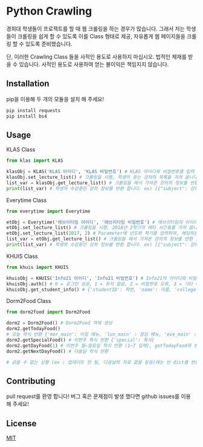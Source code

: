 # Python Crawling
경희대 학생들이 프로젝트를 할 때 웹 크롤링을 하는 경우가 많습니다. 그래서 저는 학생들이 크롤링을 쉽게 할 수 있도록 이를 Class 형태로 제공, 자유롭게 웹 페이지들을 크롤링 할 수 있도록 준비했습니다.

단, 이러한 Crawling Class 들을 사적인 용도로 사용하지 마십시오. 법적인 제재를 받을 수 있습니다.
사적인 용도로 사용하여 얻는 불이익은 책임지지 않습니다.

## Installation
pip을 이용해 두 개의 모듈을 설치 해 주세요!

```bash
pip install requests
pip install bs4
```

## Usage

KLAS Class

```python
from klas import KLAS

klasObj = KLAS('KLAS 아이디', 'KLAS 비밀번호') # KLAS 아이디와 비밀번호를 입력 합니다.
klasObj.set_lecture_list() # 크롤링을 시행, 학생이 듣는 강의의 목록을 가져 옵니다. 성공 시 True, 실패 시 False를 반환합니다.
list_var = klasObj.get_lecture_list() # 크롤링을 해서 가져온 강의의 정보를 반환 합니다.
print(list_var) # 학생의 수강중인 강의 정보를 반환 합니다. ex) [{"subject": 강의명, "subjnum": 학수 번호, "professor": 교수명}, ...]
```

Everytime Class

```python
from everytime import Everytime

etObj = Everytime('에브리타임 아이디', '에브리타임 비밀번호') # 에브리타임의 아이디와 비밀번호를 입력 합니다.
etObj.set_lecture_list() # 크롤링을 시행, 2018년 2학기의 에타 시간표를 가져 옵니다. 성공 시 True, 실패 시 False를 반호나 합니다.
etObj.set_lecture_list(2017, 2) # Parameter에 년도와 학기를 입력하여, 해당하는 년도와 학기의 시간표를 가져올 수 있습니다.
list_var = etObj.get_lecture_list() # 크롤링을 해서 가져온 강의의 정보를 반환 합니다.
print(list_var) # 학생의 수강중인 강의 정보를 반환 합니다. ex) [{"subject": 강의명, "subjnum": 학수 번호, "professor": 교수명}, ...]
```

KHUIS Class

```python
from khuis import KHUIS

khuisObj = KHUIS('Info21 아이디', 'Info21 비밀번호') # Info21의 아이디와 비밀번호를 입력 합니다.
khuisObj.auth() # 0 = 로그인 성공, 1 = 유저 없음, 2 = 비밀번호 오류, 3 = 기타 에러
khuisObj.get_student_info() # {'studentID': 학번, 'name': 이름, 'college': 단과 대학, 'major': 전공, 'birth' : 생년월일}

```

Dorm2Food Class

```python
from dorm2food import Dorm2Food

dorm2 = Dorm2Food() # Dorm2Food 객체 생성
dorm2.getTodayFood()
# 오늘 학식 반환 {'mor_main': 아침 메뉴, 'lun_main' : 점심 메뉴, 'eve_main' : 저녁 메뉴, 'special' : 특식, 'mor_sub' : 체육부 아침, 'lun_sub' : 체육부 점심, ''}
dorm2.getSpecialFood() # 이번주 특식 반환 {'special': 특식}
dorm2.getDayFood(1) # 이번주 월~일요일 학식 반환 (1~7 입력), getTodayFood와 반환 형식은 같다.
dorm2.getNextDayFood() # 다음날 학식 반환

# 긁을 수 없는 상황 (ex : 업데이트 안 됨, 다음날의 자료 없음 등등)에는 빈 dict를 반환 한다.
```
## Contributing
pull request를 환영 합니다! 버그 혹은 문제점이 발생 했다면 github issues를 이용 해 주세요!

## License
[MIT](https://choosealicense.com/licenses/mit/)